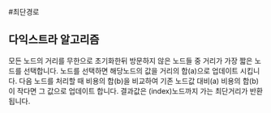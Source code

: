 #최단경로
## 다익스트라 알고리즘
모든 노드의 거리를 무한으로 초기화한뒤 방문하지 않은 노드들 중 거리가 가장 짧은 노드를 선택합니다. 
노드를 선택하면 해당노드의 값을 거리의 합(a)으로 업데이트 시킵니다.
다음 노드를 처리할 때 비용의 합(b)을 비교하여 기존 노드값 대비(a) 비용의 합(b)이 작다면
그 값으로 업데이트 합니다. 결과값은 (index)노드까지 가는 최단거리가 반환됩니다.
